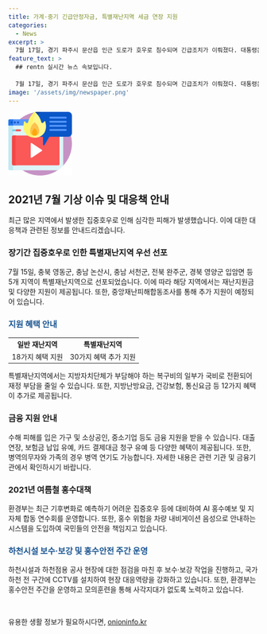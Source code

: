 ```yaml
---
title: 가계·중기 긴급안정자금, 특별재난지역 세금 연장 지원
categories:
  - News
excerpt: >
  7월 17일, 경기 파주시 문산읍 인근 도로가 호우로 침수되며 긴급조치가 이뤄졌다. 대통령은 특별재난지역으로 충북 영동군, 충남 논산시, 충남 서천군, 전북 완주군, 경북 영양군 등 5곳을 우선 지정하고 정부는 신속한 피해복구를 위해 중앙재난안전대책본부 2단계를 가동했다. 병무청은 대상자의 병역연기와 동원훈련 면제 등을 지원한다. 피해지역 주민과 소상공인·중소기업에 대한 금융지원과 혜택도 확대된다. 환경부는 첨단기술을 적용한 홍수예보를 실시하고 홍수 대응체계를 강화하며 홍수안전주간을 운영한다.
feature_text: >
  ## rentn 실시간 뉴스 속보입니다.

  7월 17일, 경기 파주시 문산읍 인근 도로가 호우로 침수되며 긴급조치가 이뤄졌다. 대통령은 특별재난지역으로 충북 영동군, 충남 논산시, 충남 서천군, 전북 완주군, 경북 영양군 등 5곳을 우선 지정하고 정부는 신속한 피해복구를 위해 중앙재난안전대책본부 2단계를 가동했다. 병무청은 대상자의 병역연기와 동원훈련 면제 등을 지원한다. 피해지역 주민과 소상공인·중소기업에 대한 금융지원과 혜택도 확대된다. 환경부는 첨단기술을 적용한 홍수예보를 실시하고 홍수 대응체계를 강화하며 홍수안전주간을 운영한다.
image: '/assets/img/newspaper.png'
---
```


<p><img src="/assets/img/news.png" alt="rentncar 속보" /></p>

<h2 data-ke-size="size26">2021년 7월 기상 이슈 및 대응책 안내</h2>

<p data-ke-size="size16">최근 많은 지역에서 발생한 집중호우로 인해 심각한 피해가 발생했습니다. 이에 대한 대응책과 관련된 정보를 안내드리겠습니다.</p>

<h3>장기간 집중호우로 인한 특별재난지역 우선 선포</h3>

<p data-ke-size="size16">7월 15일, 충북 영동군, 충남 논산시, 충남 서천군, 전북 완주군, 경북 영양군 입암면 등 5개 지역이 특별재난지역으로 선포되었습니다. 이에 따라 해당 지역에서는 재난지원금 및 다양한 지원이 제공됩니다. 또한, 중앙재난피해합동조사를 통해 추가 지원이 예정되어 있습니다.</p>

<h3><b><span style="color: #1a5490;">지원 혜택 안내</span></b></h3>

<table>
<tr><td style="text-align: center; height: 17px;"><b>일반 재난지역</b></td><td style="text-align: center; height: 17px;"><b>특별재난지역</b></td></tr>
<tr><td style="text-align: center; height: 17px;">18가지 혜택 지원</td><td style="text-align: center; height: 17px;">30가지 혜택 추가 지원</td></tr>
</table>

<p data-ke-size="size16">특별재난지역에서는 지방자치단체가 부담해야 하는 복구비의 일부가 국비로 전환되어 재정 부담을 줄일 수 있습니다. 또한, 지방난방요금, 건강보험, 통신요금 등 12가지 혜택이 추가로 제공됩니다.</p>

<h3>금융 지원 안내</h3>

<p data-ke-size="size16">수해 피해를 입은 가구 및 소상공인, 중소기업 등도 금융 지원을 받을 수 있습니다. 대출 연장, 보험금 납입 유예, 카드 결제대금 청구 유예 등 다양한 혜택이 제공됩니다. 또한, 병역의무자와 가족의 경우 병역 연기도 가능합니다. 자세한 내용은 관련 기관 및 금융기관에서 확인하시기 바랍니다.</p>

<h3>2021년 여름철 홍수대책</h3>

<p data-ke-size="size16">환경부는 최근 기후변화로 예측하기 어려운 집중호우 등에 대비하여 AI 홍수예보 및 지자체 합동 연수회를 운영합니다. 또한, 홍수 위험을 차량 내비게이션 음성으로 안내하는 시스템을 도입하여 국민들의 안전을 책임지고 있습니다.</p>

<h3><b><span style="color: #1a5490;">하천시설 보수·보강 및 홍수안전 주간 운영</span></b></h3>

<p data-ke-size="size16">하천시설과 하천점용 공사 현장에 대한 점검을 마친 후 보수·보강 작업을 진행하고, 국가하천 전 구간에 CCTV를 설치하여 현장 대응역량을 강화하고 있습니다. 또한, 환경부는 홍수안전 주간을 운영하고 모의훈련을 통해 사각지대가 없도록 노력하고 있습니다.</p>

<p data-ke-size="size16">&nbsp;</p>
유용한 생활 정보가 필요하시다면, <a href="https://onioninfo.kr" rel="dofollow">onioninfo.kr</a>


